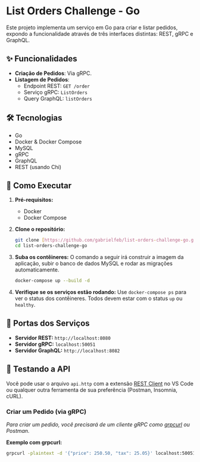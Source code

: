 # List Orders Challenge - Go

Este projeto implementa um serviço em Go para criar e listar pedidos, expondo a funcionalidade através de três interfaces distintas: REST, gRPC e GraphQL.

## ✨ Funcionalidades

* **Criação de Pedidos**: Via gRPC.
* **Listagem de Pedidos**:
    * Endpoint REST: `GET /order`
    * Serviço gRPC: `ListOrders`
    * Query GraphQL: `listOrders`

## 🛠️ Tecnologias

* Go
* Docker & Docker Compose
* MySQL
* gRPC
* GraphQL
* REST (usando Chi)

## 🚀 Como Executar

1.  **Pré-requisitos:**
    * Docker
    * Docker Compose

2.  **Clone o repositório:**
    ```bash
    git clone [https://github.com/gabrielfeb/list-orders-challenge-go.git](https://github.com/gabrielfeb/list-orders-challenge-go.git)
    cd list-orders-challenge-go
    ```

3.  **Suba os contêineres:**
    O comando a seguir irá construir a imagem da aplicação, subir o banco de dados MySQL e rodar as migrações automaticamente.
    ```bash
    docker-compose up --build -d
    ```

4.  **Verifique se os serviços estão rodando:**
    Use `docker-compose ps` para ver o status dos contêineres. Todos devem estar com o status `up` ou `healthy`.

## 🚪 Portas dos Serviços

* **Servidor REST:** `http://localhost:8080`
* **Servidor gRPC:** `localhost:50051`
* **Servidor GraphQL:** `http://localhost:8082`

## 🧪 Testando a API

Você pode usar o arquivo `api.http` com a extensão [REST Client](https://marketplace.visualstudio.com/items?itemName=humao.rest-client) no VS Code ou qualquer outra ferramenta de sua preferência (Postman, Insomnia, cURL).

### Criar um Pedido (via gRPC)
*Para criar um pedido, você precisará de um cliente gRPC como [grpcurl](https://github.com/fullstorydev/grpcurl) ou Postman.*

**Exemplo com grpcurl:**
```bash
grpcurl -plaintext -d '{"price": 250.50, "tax": 25.05}' localhost:50051 pb.OrderService/CreateOrder